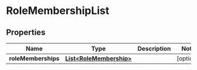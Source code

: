 
# RoleMembershipList

## Properties
Name | Type | Description | Notes
------------ | ------------- | ------------- | -------------
**roleMemberships** | [**List&lt;RoleMembership&gt;**](RoleMembership.md) |  |  [optional]



